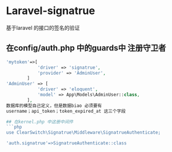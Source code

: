 # Laravel-signatrue
基于laravel 的接口的签名的验证

## 在config/auth.php 中的guards中 注册守卫者
```php
'mytoken'=>[
            'driver' => 'signatrue',
            'provider' => 'AdminUser',
        ]
'AdminUser' => [
            'driver' => 'eloquent',
            'model' => App\Models\AdminUser::class,
        ],
数据库的模型自己定义，但是数据biao 必须要有
username；api_token；token_expired_at 这三个字段

## 在kernel.php 中这册中间件
```php
use ClearSwitch\Signatrue\Middleware\SignatrueAuthenticate;

'auth.signatrue'=>SignatrueAuthenticate::class
```